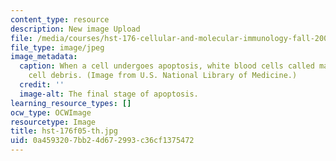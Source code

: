 ```yaml
---
content_type: resource
description: New image Upload
file: /media/courses/hst-176-cellular-and-molecular-immunology-fall-2005/0a4593207bb24d672993c36cf1375472_hst-176f05-th.jpg
file_type: image/jpeg
image_metadata:
  caption: When a cell undergoes apoptosis, white blood cells called macrophages consume
    cell debris. (Image from U.S. National Library of Medicine.)
  credit: ''
  image-alt: The final stage of apoptosis.
learning_resource_types: []
ocw_type: OCWImage
resourcetype: Image
title: hst-176f05-th.jpg
uid: 0a459320-7bb2-4d67-2993-c36cf1375472
---
```

